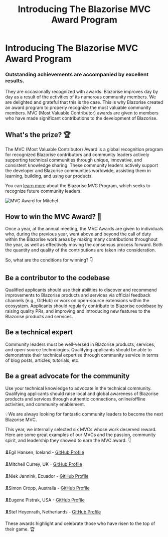 ﻿---
title: Introducing The Blazorise MVC Award Program
description: Outstanding achievements are accompanied by excellent results. They are occasionally recognized with awards. Blazorise improves day by day as a result of the activities of its numerous communities.
permalink: /blog/introducing-the-blazorise-mvc-award-program
canonical: /blog/introducing-the-blazorise-mvc-award-program
image-url: img/introducing-the-blazorise-mvc-award-program.png
image-text: Introducing The Blazorise MVC Award Program
author-name: Tihana Jukić
author-image: "/assets/img/authors/tihana.png"
posted-on: December 5th, 2022
read-time: 4 min
---

# Introducing The Blazorise MVC Award Program

### Outstanding achievements are accompanied by excellent results.

They are occasionally recognized with awards. Blazorise improves day by day as a result of the activities of its numerous community members. We are delighted and grateful that this is the case. This is why Blazorise created an award program to properly recognize the most valuable community members. MVC (Most Valuable Contributor) awards are given to members who have made significant contributions to the development of Blazorise.

## What's the prize? 🏆

The MVC (Most Valuable Contributor) Award is a global recognition program for recognized Blazorise contributors and community leaders actively supporting technical communities through unique, innovative, and consistent knowledge sharing. These community leaders actively support the developer and Blazorise communities worldwide, assisting them in learning, building, and using our products. 

You can [learn more](https://github.com/Megabit/Blazorise/wiki/What-it-takes-to-be-a-Blazorise-MVC) about the Blazorise MVC Program, which seeks to recognize future community leaders.

![MVC Award for Mitchel](img/blog/2022-12-05/mvc-mitchel.jpeg)

## How to win the MVC Award? 🎲

Once a year, at the annual meeting, the MVC Awards are given to individuals who, during the previous year, went above and beyond the call of duty within the Blazorise work areas by making many contributions throughout the year, as well as effectively moving the consensus process forward. Both the quantity and quality of the contributions are taken into consideration.

So, what are the conditions for winning? 👇

## Be a contributor to the codebase

Qualified applicants should use their abilities to discover and recommend improvements to Blazorise products and services via official feedback channels (e.g., GitHub) or work on open-source extensions within the ecosystem. Applicants should regularly contribute to Blazorise codebase by raising quality PRs, and improving and introducing new features to the Blazorise products and services.

## Be a technical expert

Community leaders must be well-versed in Blazorise products, services, and open-source technologies. Qualifying applicants should be able to demonstrate their technical expertise through community service in terms of blog posts, articles, tutorials, etc.

## Be a great advocate for the community

Use your technical knowledge to advocate in the technical community. Qualifying applicants should raise local and global awareness of Blazorise products and services through authentic connections, online/offline activities, and community enablement.

💡We are always looking for fantastic community leaders to become the next Blazorise MVC.

This year, we internally selected six MVCs whose work deserved reward. Here are some great examples of our MVCs and the passion, community spirit, and leadership they showed to earn the MVC award. 👇

🎗️Egil Hansen, Iceland - [GitHub Profile](https://github.com/egil)

🎗️Mitchell Currey, UK - [GitHub Profile](https://github.com/MitchellNZ)

🎗️Niek Jannink, Ecuador - [GitHub Profile](https://github.com/njannink)

🎗️Simon Cropp, Australia - [GitHub Profile](https://github.com/SimonCropp)

🎗️Eugene Pistrak, USA - [GitHub Profile](https://github.com/glutio)

🎗️Stef Heyenrath, Netherlands - [GitHub Profile](https://github.com/StefH)

These awards highlight and celebrate those who have risen to the top of their game. 🏆